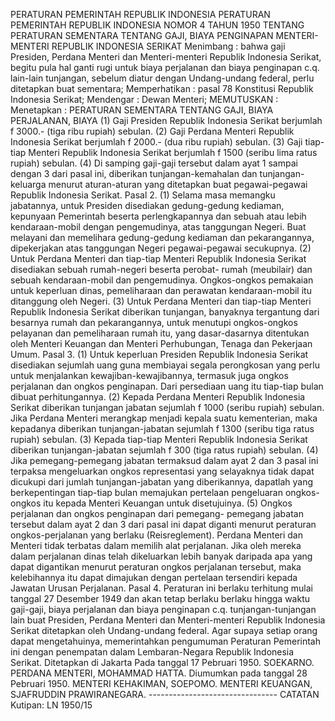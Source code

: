  PERATURAN PEMERINTAH REPUBLIK INDONESIA PERATURAN PEMERINTAH REPUBLIK INDONESIA NOMOR 4 TAHUN 1950 TENTANG PERATURAN SEMENTARA TENTANG GAJI, BIAYA PENGINAPAN MENTERI-MENTERI REPUBLIK INDONESIA SERIKAT
Menimbang :
 bahwa gaji Presiden, Perdana Menteri dan Menteri-menteri Republik Indonesia Serikat, begitu pula hal ganti rugi untuk biaya perjalanan dan biaya penginapan c.q. lain-lain tunjangan, sebelum diatur dengan Undang-undang federal, perlu ditetapkan buat sementara; Memperhatikan : pasal 78 Konstitusi Republik Indonesia Serikat; Mendengar : Dewan Menteri;
MEMUTUSKAN :
 Menetapkan : PERATURAN SEMENTARA TENTANG GAJI, BIAYA PERJALANAN, BIAYA (1) Gaji Presiden Republik Indonesia Serikat berjumlah f 3000.- (tiga ribu rupiah) sebulan.
(2) Gaji Perdana Menteri Republik Indonesia Serikat berjumlah f 2000.- (dua ribu rupiah) sebulan.
(3) Gaji tiap-tiap Menteri Republik Indonesia Serikat berjumlah f 1500 (seribu lima ratus rupiah) sebulan.
(4) Di samping gaji-gaji tersebut dalam ayat 1 sampai dengan 3 dari pasal ini, diberikan tunjangan-kemahalan dan tunjangan-keluarga menurut aturan-aturan yang ditetapkan buat pegawai-pegawai Republik Indonesia Serikat. Pasal 2.
(1) Selama masa memangku jabatannya, untuk Presiden disediakan gedung-gedung kediaman, kepunyaan Pemerintah beserta perlengkapannya dan sebuah atau lebih kendaraan-mobil dengan pengemudinya, atas tanggungan Negeri. Buat melayani dan memelihara gedung-gedung kediaman dan pekarangannya, dipekerjakan atas tanggungan Negeri pegawai-pegawai secukupnya.
(2) Untuk Perdana Menteri dan tiap-tiap Menteri Republik Indonesia Serikat disediakan sebuah rumah-negeri beserta perobat- rumah (meubilair) dan sebuah kendaraan-mobil dan pengemudinya. Ongkos-ongkos pemakaian untuk keperluan dinas, pemeliharaan dan perawatan kendaraan-mobil itu ditanggung oleh Negeri.
(3) Untuk Perdana Menteri dan tiap-tiap Menteri Republik Indonesia Serikat diberikan tunjangan, banyaknya tergantung dari besarnya rumah dan pekarangannya, untuk menutupi ongkos-ongkos pelayanan dan pemeliharaan rumah itu, yang dasar-dasarnya ditentukan oleh Menteri Keuangan dan Menteri Perhubungan, Tenaga dan Pekerjaan Umum. Pasal 3.
(1) Untuk keperluan Presiden Republik Indonesia Serikat disediakan sejumlah uang guna membiayai segala perongkosan yang perlu untuk menjalankan kewajiban-kewajibannya, termasuk juga ongkos perjalanan dan ongkos penginapan. Dari persediaan uang itu tiap-tiap bulan dibuat perhitungannya.
(2) Kepada Perdana Menteri Republik Indonesia Serikat diberikan tunjangan jabatan sejumlah f 1000 (seribu rupiah) sebulan. Jika Perdana Menteri merangkap menjadi kepala suatu kementerian, maka kepadanya diberikan tunjangan-jabatan sejumlah f 1300 (seribu tiga ratus rupiah) sebulan.
(3) Kepada tiap-tiap Menteri Republik Indonesia Serikat diberikan tunjangan-jabatan sejumlah f 300 (tiga ratus rupiah) sebulan.
(4) Jika pemegang-pemegang jabatan termaksud dalam ayat 2 dan 3 pasal ini terpaksa mengeluarkan ongkos representasi yang selayaknya tidak dapat dicukupi dari jumlah tunjangan-jabatan yang diberikannya, dapatlah yang berkepentingan tiap-tiap bulan memajukan pertelaan pengeluaran ongkos-ongkos itu kepada Menteri Keuangan untuk disetujuinya.
(5) Ongkos perjalanan dan ongkos penginapan dari pemegang- pemegang jabatan tersebut dalam ayat 2 dan 3 dari pasal ini dapat diganti menurut peraturan ongkos-perjalanan yang berlaku (Reisreglement). Perdana Menteri dan Menteri tidak terbatas dalam memilih alat perjalanan. Jika oleh mereka dalam perjalanan dinas telah dikeluarkan lebih banyak daripada apa yang dapat digantikan menurut peraturan ongkos perjalanan tersebut, maka kelebihannya itu dapat dimajukan dengan pertelaan tersendiri kepada Jawatan Urusan Perjalanan. Pasal 4. Peraturan ini berlaku terhitung mulai tanggal 27 Desember 1949 dan akan tetap berlaku berlaku hingga waktu gaji-gaji, biaya perjalanan dan biaya penginapan c.q. tunjangan-tunjangan lain buat Presiden, Perdana Menteri dan Menteri-menteri Republik Indonesia Serikat ditetapkan oleh Undang-undang federal. Agar supaya setiap orang dapat mengetahuinya, memerintahkan pengumuman Peraturan Pemerintah ini dengan penempatan dalam Lembaran-Negara Republik Indonesia Serikat. Ditetapkan di Jakarta Pada tanggal 17 Pebruari 1950. SOEKARNO. PERDANA MENTERI, MOHAMMAD HATTA. Diumumkan pada tanggal 28 Pebruari 1950. MENTERI KEHAKIMAN, SOEPOMO. MENTERI KEUANGAN, SJAFRUDDIN PRAWIRANEGARA. -------------------------------- CATATAN Kutipan: LN 1950/15